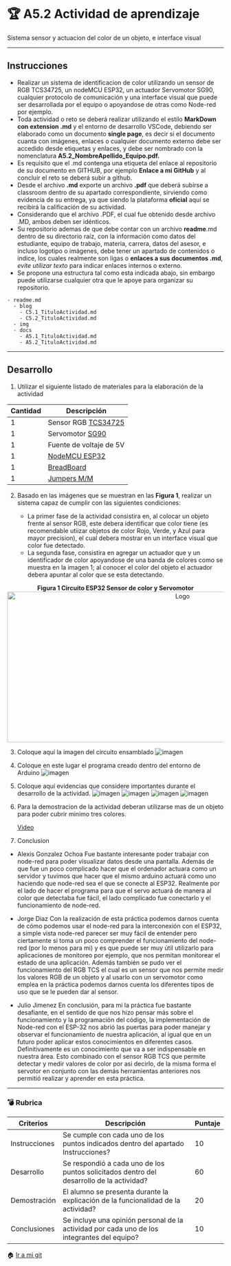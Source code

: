 # :trophy: A5.2 Actividad de aprendizaje

Sistema sensor y actuacion del color de un objeto, e interface visual
___

## Instrucciones

- Realizar un sistema de identificacion de color utilizando un sensor de RGB TCS34725, un nodeMCU ESP32, un actuador Servomotor SG90, cualquier protocolo de comunicación y una interface visual que puede ser desarrollada por el equipo o apoyandose de otras como Node-red por ejemplo.
- Toda actividad o reto se deberá realizar utilizando el estilo **MarkDown con extension .md** y el entorno de desarrollo VSCode, debiendo ser elaborado como un documento **single page**, es decir si el documento cuanta con imágenes, enlaces o cualquier documento externo debe ser accedido desde etiquetas y enlaces, y debe ser nombrado con la nomenclatura **A5.2_NombreApellido_Equipo.pdf.**
- Es requisito que el .md contenga una etiqueta del enlace al repositorio de su documento en GITHUB, por ejemplo **Enlace a mi GitHub** y al concluir el reto se deberá subir a github.
- Desde el archivo **.md** exporte un archivo **.pdf** que deberá subirse a classroom dentro de su apartado correspondiente, sirviendo como evidencia de su entrega, ya que siendo la plataforma **oficial** aquí se recibirá la calificación de su actividad.
- Considerando que el archivo .PDF, el cual fue obtenido desde archivo .MD, ambos deben ser idénticos.
- Su repositorio ademas de que debe contar con un archivo **readme**.md dentro de su directorio raíz, con la información como datos del estudiante, equipo de trabajo, materia, carrera, datos del asesor, e incluso logotipo o imágenes, debe tener un apartado de contenidos o indice, los cuales realmente son ligas o **enlaces a sus documentos .md**, _evite utilizar texto_ para indicar enlaces internos o externo.
- Se propone una estructura tal como esta indicada abajo, sin embargo puede utilizarse cualquier otra que le apoye para organizar su repositorio.
  
```
- readme.md
  - blog
    - C5.1_TituloActividad.md
    - C5.2_TituloActividad.md    
  - img
  - docs
    - A5.1_TituloActividad.md
    - A5.2_TituloActividad.md    
```

___

## Desarrollo

1. Utilizar el siguiente listado de materiales para la elaboración de la actividad

| Cantidad | Descripción    |
| -------- | -------------- |
| 1        | Sensor RGB [TCS34725](https://www.luisllamas.es/arduino-sensor-color-rgb-tcs34725/) |
| 1 | Servomotor [SG90](https://articulo.mercadolibre.com.mx/MLM-585222055-servomotor-micro-sg90-arduino-pic-raspberry-_JM#position=1&type=item&tracking_id=97f8d046-a63f-4384-a4c1-d3a922b69054)  |
| 1        | Fuente de voltaje de 5V                                                                                                                                |
| 1        | [NodeMCU ESP32](https://www.amazon.com.mx/ESP-32-ESP-32S-ESP-WROOM-32-ESP32-S-desarrollo/dp/B07TBFC75Z/ref=sr_1_2?__mk_es_MX=%C3%85M%C3%85%C5%BD%C3%95%C3%91&dchild=1&keywords=esp32&qid=1599003438&sr=8-2)                |
| 1        | [BreadBoard](https://www.amazon.com.mx/Deke-Home-Breadboard-distribuci%C3%B3n-electr%C3%B3nica/dp/B086C9HK7V/ref=sr_1_22?__mk_es_MX=%C3%85M%C3%85%C5%BD%C3%95%C3%91&dchild=1&keywords=breadboard&qid=1599003455&sr=8-22)   |
| 1        | [Jumpers M/M](https://www.amazon.com.mx/ELEGOO-Macho-Hembra-Macho-Macho-Hembra-Hembra-Protoboard/dp/B06ZXSQ5WG/ref=sr_1_1?__mk_es_MX=%C3%85M%C3%85%C5%BD%C3%95%C3%91&dchild=1&keywords=jumper+wires&qid=1599003519&sr=8-1) |

2. Basado en las imágenes que se muestran en las **Figura 1**, realizar un sistema capaz de cumplir con las siguientes condiciones:
   
   - La primer fase de la actividad consistira en, al colocar un objeto frente al sensor RGB, este debera identificar que color tiene (es recomendable utiizar objetos de color Rojo, Verde, y Azul para mayor precision), el cual debera mostrar en un interface visual que color fue detectado.
   - La segunda fase, consistira en agregar un actuador que y un identificador de color apoyandose de una banda de colores como se muestra en la imagen 1; al conocer el color del objeto el actuador debera apuntar al color que se esta detectando.

 <p align="center"> 
    <strong>Figura 1 Circuito ESP32 Sensor de color y Servomotor</strong>
    <img alt="Logo" src="IMG/A5.1_CircuitoTCS34725_ServomotorSG90.png" width=800 height=350>
</p>

3. Coloque aquí la imagen del circuito ensamblado
   ![imagen](/IMG/A5.1_circuito.PNG)
4. Coloque en este lugar el programa creado dentro del entorno de Arduino
   ![imagen](IMG/A5.1Codigo.png)
5. Coloque aquí evidencias que considere importantes durante el desarrollo de la actividad.
    ![imagen](/IMG/A5.1_evidencia_A.PNG)
    ![imagen](/IMG/A5.1_evidencia_B.PNG)
    ![imagen](IMG/A5.1_node.png)
    ![imagen](/IMG/A5.1_pan.jpg)
6. Para la demostracion de la actividad deberan utilizarse mas de un objeto para poder cubrir minimo tres colores.
   
   [Video](https://www.youtube.com/watch?fbclid=IwAR0kcKqlJgzsGfad6LzVs5JtNIQTnaZ114lVwTFPRvnSZ-rszfufhHENIjw&v=X5Bd1QDTxN8&feature=youtu.be)


7.  Conclusion
  
   - Alexis Gonzalez Ochoa
Fue bastante interesante poder trabajar con node-red para poder visualizar datos desde una pantalla. Además de que fue un poco complicado hacer que el ordenador actuara como un servidor y tuvimos que hacer que el mismo arduino actuará como uno haciendo que node-red sea el que se conecte al ESP32. Realmente por el lado de hacer el programa para que el servo actuará de manera al color que detectaba fue fácil, el lado complicado fue conectarlo y el funcionamiento de node-red.

- Jorge Diaz
Con la realización de esta práctica podemos darnos cuenta de cómo podemos usar el node-red para la interconexión con el ESP32, a simple vista node-red parecer ser muy fácil de entender pero ciertamente si toma un poco comprender el funcionamiento del node-red (por lo menos para mi) y es que puede ser muy útil utilizarlo para aplicaciones de monitoreo por ejemplo, que nos permitan monitorear el estado de una aplicación. Además también se pudo ver el funcionamiento del RGB TCS el cual es un sensor que nos permite medir los valores RGB de un objeto y al usarlo con un servomotor como emplea en la práctica podemos darnos cuenta los diferentes tipos de uso que se le pueden dar al sensor.

- Julio Jimenez
En conclusión, para mi la práctica fue bastante desafiante, en el sentido de que nos hizo pensar más sobre el funcionamiento y la programación del código, la implementación de Node-red con el ESP-32 nos abrió las puertas para poder manejar y observar el funcionamiento de nuestra aplicación, al igual que en un futuro poder aplicar estos conocimientos en diferentes casos. Definitivamente es un conocimiento que va a ser indispensable en nuestra área. Esto combinado con el sensor RGB TCS que permite detectar y medir valores de color por asi decirlo, de la misma forma el servotor en conjunto con las demás herramientas anteriores nos permitió realizar y aprender en esta práctica.

___

### :bomb: Rubrica

| Criterios     | Descripción                                                                                  | Puntaje |
| ------------- | -------------------------------------------------------------------------------------------- | ------- |
| Instrucciones | Se cumple con cada uno de los puntos indicados dentro del apartado Instrucciones?            | 10      |
| Desarrollo    | Se respondió a cada uno de los puntos solicitados dentro del desarrollo de la actividad?     | 60      |
| Demostración  | El alumno se presenta durante la explicación de la funcionalidad de la actividad?            | 20      |
| Conclusiones  | Se incluye una opinión personal de la actividad  por cada uno de los integrantes del equipo? | 10      |

:house: [Ir a mi git](https://github.com/JJimenez2117/SistemasProg)
